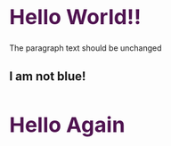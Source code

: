 <html>
   <head>
      <style>
      h1 {
         color:rgb(80, 20, 81);
         font-size: 28pt;
      }
      body {
          <img src= "https://raw.githubusercontent.com/beachbai000/Real-Website-12-3-18/master/Sky.JPG">
         <br> 
         <img src= "https://raw.githubusercontent.com/beachbai000/Real-Website-12-3-18/master/Sun.JPG">
         <br>
         <img src= "https://raw.githubusercontent.com/beachbai000/Real-Website-12-3-18/master/IMG-0240.JPG">
         <br>
         <img src= "https://raw.githubusercontent.com/beachbai000/Real-Website-12-3-18/master/IMG-0241.JPG">
         <br>
         <img src= "https://raw.githubusercontent.com/beachbai000/Real-Website-12-3-18/master/IMG-0242.JPG">
         <br>
         <img src= "https://raw.githubusercontent.com/beachbai000/Real-Website-12-3-18/master/IMG-0243.JPG"> 
         <br>
         <img src= "https://raw.githubusercontent.com/beachbai000/Real-Website-12-3-18/master/IMG-0244.JPG">
         <br>
         <img src= "https://raw.githubusercontent.com/beachbai000/Real-Website-12-3-18/master/IMG-0239.JPG">
         <br>
         <img src= "https://raw.githubusercontent.com/beachbai000/Real-Website-12-3-18/master/IMG-1402.JPG">
         <br>
         <img src= "https://raw.githubusercontent.com/beachbai000/Real-Website-12-3-18/master/IMG-1404.JPG">
         <br>
         <img src= "https://raw.githubusercontent.com/beachbai000/Real-Website-12-3-18/master/IMG-1405.JPG">
         <br>
         }
      </style>
   </head>
   <body>
      <h1>Hello World!!</h1>
      <p>The paragraph text should be unchanged</p>
      <h2>I am not blue!</h2>
      <h1>Hello Again</h1>
   </body>
</html>
